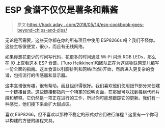 # ESP 食谱不仅仅是薯条和蘸酱

> 原文:[https://hack aday . com/2018/05/14/esp-cookbook-goes-beyond-chips-and-dips/](https://hackaday.com/2018/05/14/esp-cookbook-goes-beyond-chips-and-dips/)

无论是否需要，这些天你都在你的所有项目中使用 ESP8266s 吗？我们不怪你。这些主板很便宜，很小，而且有无线网络。

如果你想花更少的时间写代码，花更多的时间通过 Wi-Fi 闪烁 RGB LEDs，那么[在 IO](https://hackaday.io/project/24993-esp-cookbook) 上查看这本 ESP 食谱。[Turo Heikkinen]和团队正在为这些物联网宠儿编写一份全面的指南。这本食谱以引脚排列和网络(当然)开始，然后进入更复杂的食谱，包括流行的传感器和显示器。

这本食谱很有趣，很有帮助，而且组织得很好。我们喜欢他们使用细节部分来创建一个链接目录。这些链接都指向一个特定的说明页面，在那里可以找到每组代码片段和解释。它仍然是一项正在进行的工作，所以你可能想跟踪它的更新。我们有一种感觉，他们接下来会扩大甜点区。

喜欢 ESP8266，但不喜欢以那种不稳定的形式对它们进行编程？这里有一个你可以构建的方便的编程夹具。